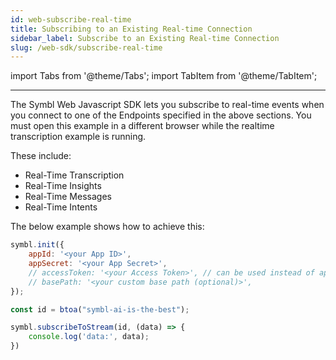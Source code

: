 ```yaml
---
id: web-subscribe-real-time
title: Subscribing to an Existing Real-time Connection 
sidebar_label: Subscribe to an Existing Real-time Connection
slug: /web-sdk/subscribe-real-time
---
```

import Tabs from '@theme/Tabs';
import TabItem from '@theme/TabItem';

---

The Symbl Web Javascript SDK lets you subscribe to real-time events when you connect to one of the Endpoints specified in the above sections. 
You must open this example in a different browser while the realtime transcription example is running.

These include:

* Real-Time Transcription
* Real-Time Insights
* Real-Time Messages
* Real-Time Intents

The below example shows how to achieve this:

```js
symbl.init({
	appId: '<your App ID>',
	appSecret: '<your App Secret>',
	// accessToken: '<your Access Token>', // can be used instead of appId and appSecret
	// basePath: '<your custom base path (optional)>',
});

const id = btoa("symbl-ai-is-the-best");

symbl.subscribeToStream(id, (data) => {
	console.log('data:', data);
})
```